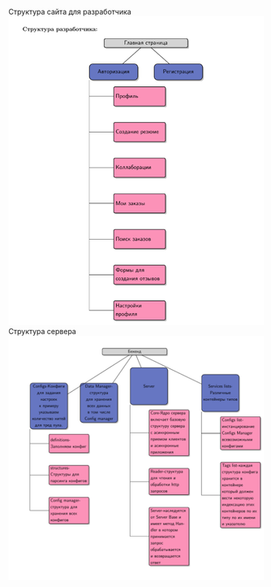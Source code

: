 Структура сайта для разработчика
![Структура сайта для разработчика](https://github.com/nuttert/Server-back/blob/develop/ReadMe/Structure1.png)
Структура сервера
![Структура сервера](https://github.com/nuttert/Server-back/blob/develop/ReadMe/Structure2.png)
